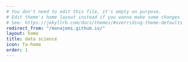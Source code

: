 ```yaml
---
# You don't need to edit this file, it's empty on purpose.
# Edit theme's home layout instead if you wanna make some changes
# See: https://jekyllrb.com/docs/themes/#overriding-theme-defaults
redirect_from: "/monajemi.github.io/"
layout: home
title: data science
icon: fa-home
order: 1
---
```

